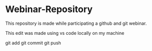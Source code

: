 # Webinar-Repository

This repository is made while participating a github and git webinar.

This edit was made using vs code locally on my machine

git add
git commit 
git push
